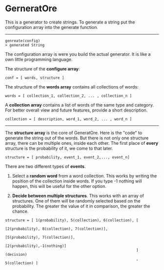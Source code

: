 # GerneratOre

This is a generator to create strings.
To generate a string put the configuration array into the generate function.

---
```
genreate(config)
> generated String
```
The configuration array is were you build the actual generator.
It is like a own little programming language.

The structure of the **configure array**:
```
conf = [ words, structure ]
```
The structure of the **words array** contains all collections of words:
```
words = [ collection_1, collection_2, ... , collection_n ]
```
A **collection array** contains a list of words of the same type and category.
For better overall view and future features, provide a short description.
```
collection = [ description, word_1, word_2, ... , word_n ]
```
---

The **structure array** is the core of GeneratOre.
Here is the "code" to generate the string out of the words.
But there is not only one structure array, there can be multiple ones, inside each other.
The first place of **every** structure is the probability of it, we come to that later.
```
structure = [ probability, event_1, event_2,..., event_n]
```
There are two different types of **events**.
1. Select a **random word** from a word collection.
This works by writing the position of the collection inside words.
If you type -1 nothing will happen, this will be useful for the other option.

2. **Decide between multiple structures**. This works with an array of structures. 
One of them will be randomly selected based on the probability. 
The greater the value of it in comparison, the greater the chance.

```
structure = [ 1(probability), 5(collection), 6(collection), [ 
                                                            [2(probability), 8(collection), 7(collection)], 
                                                            [5(probability), 7(collection)], 
                                                            [2(probability),-1(nothing)] 
                                                            ](decision)
                                                            , 5(collection) ]
```